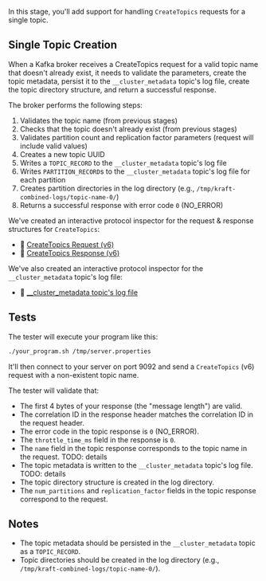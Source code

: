 In this stage, you'll add support for handling `CreateTopics` requests for a single topic.

## Single Topic Creation

When a Kafka broker receives a CreateTopics request for a valid topic name that doesn't already exist, it needs to validate the parameters, create the topic metadata, persist it to the `__cluster_metadata` topic's log file, create the topic directory structure, and return a successful response.

The broker performs the following steps:
1. Validates the topic name (from previous stages)
2. Checks that the topic doesn't already exist (from previous stages)
3. Validates partition count and replication factor parameters (request will include valid values)
4. Creates a new topic UUID
5. Writes a `TOPIC_RECORD` to the `__cluster_metadata` topic's log file
6. Writes `PARTITION_RECORD`s to the `__cluster_metadata` topic's log file for each partition
7. Creates partition directories in the log directory (e.g., `/tmp/kraft-combined-logs/topic-name-0/`)
8.  Returns a successful response with error code `0` (NO_ERROR)

We've created an interactive protocol inspector for the request & response structures for `CreateTopics`:

- 🔎 [CreateTopics Request (v6)](https://binspec.org/kafka-createtopics-request-v6)
- 🔎 [CreateTopics Response (v6)](https://binspec.org/kafka-createtopics-response-v6)

We've also created an interactive protocol inspector for the `__cluster_metadata` topic's log file:
- 🔎 [__cluster_metadata topic's log file](https://binspec.org/kafka-cluster-metadata)

## Tests

The tester will execute your program like this:

```bash
./your_program.sh /tmp/server.properties
```

It'll then connect to your server on port 9092 and send a `CreateTopics` (v6) request with a non-existent topic name.

The tester will validate that:

- The first 4 bytes of your response (the "message length") are valid.
- The correlation ID in the response header matches the correlation ID in the request header.
- The error code in the topic response is `0` (NO_ERROR).
- The `throttle_time_ms` field in the response is `0`.
- The `name` field in the topic response corresponds to the topic name in the request.
TODO: details
- The topic metadata is written to the `__cluster_metadata` topic's log file.
TODO: details
- The topic directory structure is created in the log directory.
- The `num_partitions` and `replication_factor` fields in the topic response correspond to the request.

## Notes

- The topic metadata should be persisted in the `__cluster_metadata` topic as a `TOPIC_RECORD`.
- Topic directories should be created in the log directory (e.g., `/tmp/kraft-combined-logs/topic-name-0/`).